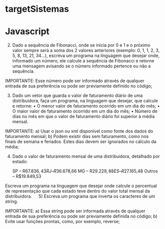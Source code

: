 # targetSistemas

# Javascript

2) Dado a sequência de Fibonacci, onde se inicia por 0 e 1 e o próximo valor sempre será a soma dos 2 valores anteriores (exemplo: 0, 1, 1, 2, 3, 5, 8, 13, 21, 34...), escreva um programa na linguagem que desejar onde, informado um número, ele calcule a sequência de Fibonacci e retorne uma mensagem avisando se o número informado pertence ou não a sequência.

IMPORTANTE: 
	Esse número pode ser informado através de qualquer entrada de sua preferência ou pode ser previamente definido no código;


3) Dado um vetor que guarda o valor de faturamento diário de uma distribuidora, faça um programa, na linguagem que desejar, que calcule e retorne:
	• O menor valor de faturamento ocorrido em um dia do mês;
	• O maior valor de faturamento ocorrido em um dia do mês;
	• Número de dias no mês em que o valor de faturamento diário foi superior à média mensal.

IMPORTANTE:
	a) Usar o json ou xml disponível como fonte dos dados do faturamento mensal;
	b) Podem existir dias sem faturamento, como nos finais de semana e feriados. Estes dias devem ser ignorados no cálculo da média;


4) Dado o valor de faturamento mensal de uma distribuidora, detalhado por estado:

	SP – R$67.836,43
	RJ – R$36.678,66
	MG – R$29.229,88
	ES – R$27.165,48
	Outros – R$19.849,53

Escreva um programa na linguagem que desejar onde calcule o percentual de representação que cada estado teve dentro do valor total mensal da distribuidora.
 
5) Escreva um programa que inverta os caracteres de um string.

IMPORTANTE:
	a) Essa string pode ser informada através de qualquer entrada de sua preferência ou pode ser previamente definida no código;
	b) Evite usar funções prontas, como, por exemplo, reverse;